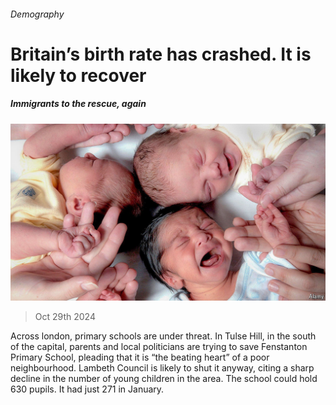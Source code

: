 ###### Demography

# Britain’s birth rate has crashed. It is likely to recover 

##### Immigrants to the rescue, again 

![image](images/20241102_BRP503.jpg) 

> Oct 29th 2024 

Across london, primary schools are under threat. In Tulse Hill, in the south of the capital, parents and local politicians are trying to save Fenstanton Primary School, pleading that it is “the beating heart” of a poor neighbourhood. Lambeth Council is likely to shut it anyway, citing a sharp decline in the number of young children in the area. The school could hold 630 pupils. It had just 271 in January. 

